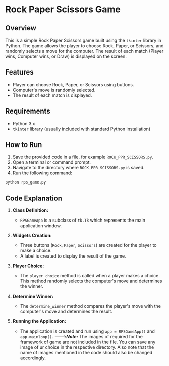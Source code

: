 # Rock Paper Scissors Game

## Overview
This is a simple Rock Paper Scissors game built using the `tkinter` library in Python. The game allows the player to choose Rock, Paper, or Scissors, and randomly selects a move for the computer. The result of each match (Player wins, Computer wins, or Draw) is displayed on the screen.

## Features
- Player can choose Rock, Paper, or Scissors using buttons.
- Computer's move is randomly selected.
- The result of each match is displayed.

## Requirements
- Python 3.x
- `tkinter` library (usually included with standard Python installation)

## How to Run
1. Save the provided code in a file, for example `ROCK_PPR_SCISSORS.py`.
2. Open a terminal or command prompt.
3. Navigate to the directory where `ROCK_PPR_SCISSORS.py` is saved.
4. Run the following command:

```sh
python rps_game.py
```

## Code Explanation

1. **Class Definition:**
   - `RPSGameApp` is a subclass of `tk.Tk` which represents the main application window.

2. **Widgets Creation:**
   - Three buttons (`Rock`, `Paper`, `Scissors`) are created for the player to make a choice.
   - A label is created to display the result of the game.

3. **Player Choice:**
   - The `player_choice` method is called when a player makes a choice. This method randomly selects the computer's move and determines the winner.

4. **Determine Winner:**
   - The `determine_winner` method compares the player's move with the computer's move and determines the result.

5. **Running the Application:**
   - The application is created and run using `app = RPSGameApp()` and `app.mainloop()`.
--->**_Note:_**
The images of required for the framework of game are not included in the file.
You can save any image of ur choice in the respective directory. Also note that the name of images mentioned in the code should also be changed accordingly.
